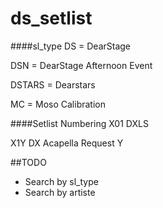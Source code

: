 # ds_setlist

####sl_type
DS = DearStage

DSN = DearStage Afternoon Event

DSTARS = Dearstars

MC = Moso Calibration

####Setlist Numbering
X01 DXLS

X1Y DX Acapella Request Y

##TODO

- Search by sl_type
- Search by artiste